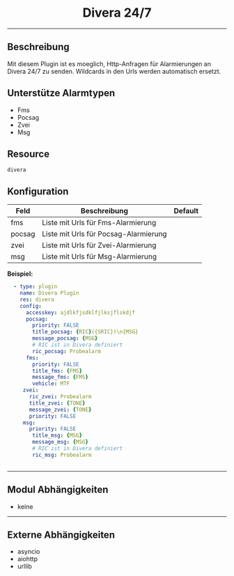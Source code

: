 # <center>Divera 24/7</center> 
---

## Beschreibung
Mit diesem Plugin ist es moeglich, Http-Anfragen für Alarmierungen an Divera 24/7 zu senden.
Wildcards in den Urls werden automatisch ersetzt.

## Unterstütze Alarmtypen
- Fms
- Pocsag
- Zvei
- Msg

## Resource
`divera`

## Konfiguration
|Feld|Beschreibung|Default|
|----|------------|-------|
|fms|Liste mit Urls für Fms-Alarmierung||
|pocsag|Liste mit Urls für Pocsag-Alarmierung||
|zvei|Liste mit Urls für Zvei-Alarmierung||
|msg|Liste mit Urls für Msg-Alarmierung||

**Beispiel:**
```yaml
  - type: plugin
    name: Divera Plugin
    res: divera
    config:
      accesskey: ajdlkfjsdklfjlksjflskdjf
      pocsag:
        priority: FALSE
        title_pocsag: {RIC}({SRIC})\n{MSG}
        message_pocsag: {MSG}
        # RIC ist in Divera definiert
        ric_pocsag: Probealarm
      fms:
        priority: FALSE
        title_fms: {FMS}
        message_fms: {FMS}
        vehicle: MTF
     zvei:
       ric_zvei: Probealarm
       title_zvei: {TONE}
       message_zvei: {TONE}
       priority: FALSE
     msg:
       priority: FALSE
        title_msg: {MSG}
        message_msg: {MSG}
        # RIC ist in Divera definiert
        ric_msg: Probealarm
      
```

---
## Modul Abhängigkeiten
- keine

---
## Externe Abhängigkeiten
- asyncio
- aiohttp
- urllib
